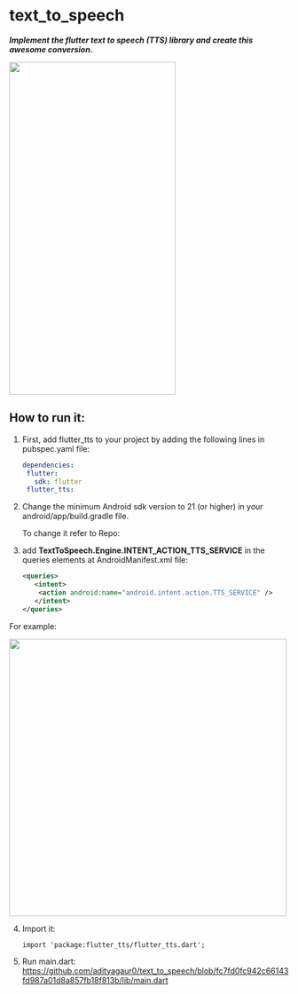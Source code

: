 # text_to_speech
***Implement the flutter text to speech (TTS) library and create this awesome conversion.***


<img src="https://github.com/adityagaur0/text_to_speech/assets/112656570/27d2d260-8c3c-4d3e-bf99-31a50b711a0d" width="300" height="600">

## How to run it:
1. First, add flutter_tts to your project by adding the following lines in pubspec.yaml file:
   ```yaml
   dependencies:
    flutter:
      sdk: flutter
    flutter_tts:
2. Change the minimum Android sdk version to 21 (or higher) in your android/app/build.gradle file.
   
   To change it refer to Repo: 
4. add **TextToSpeech.Engine.INTENT_ACTION_TTS_SERVICE** in the queries elements at AndroidManifest.xml file:
   ```xml
   <queries>
      <intent>
       <action android:name="android.intent.action.TTS_SERVICE" />
      </intent>
   </queries>

For example:

<img src="https://github.com/adityagaur0/text_to_speech/assets/112656570/a422357d-1fde-457d-b638-41ae5b40ceba" width="500">

4. Import it:

   
   `import 'package:flutter_tts/flutter_tts.dart';`

5. Run main.dart: 
   https://github.com/adityagaur0/text_to_speech/blob/fc7fd0fc942c66143fd987a01d8a857fb18f813b/lib/main.dart
   


   


